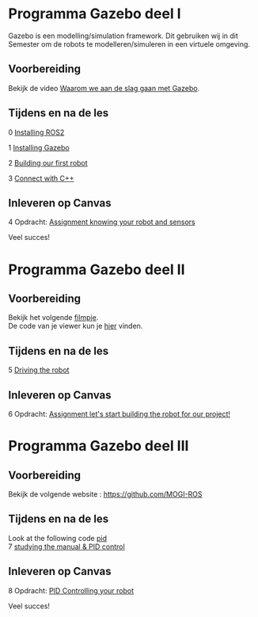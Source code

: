 # Programma Gazebo deel I
Gazebo is een modelling/simulation framework. Dit gebruiken wij in dit Semester om de robots te modelleren/simuleren in een virtuele omgeving. 

## Voorbereiding
Bekijk de video [Waarom we aan de slag gaan met Gazebo](https://www.youtube.com/watch?v=cgZElRSVHXY).  

## Tijdens en na de les

0 [Installing ROS2](0_Installing_ROS.md)

1 [Installing Gazebo](./1_Installing_gazebo.md)

2 [Building our first robot](./2_Building_our_first_robot.md)

3 [Connect with C++](./3_Connect_with_c.md)

## Inleveren op Canvas

4 Opdracht: [Assignment knowing your robot and sensors](./4_Assignment_knowing_your_robot_and_sensors.md)


Veel succes!

# Programma Gazebo deel II

## Voorbereiding
Bekijk het volgende [filmpje](https://www.youtube.com/watch?v=pY0vca2wpxo).  
De code van je viewer kun je [hier](./files/sdf_viewer.py) vinden.

## Tijdens en na de les

5 [Driving the robot](./5_Driving_the_robot.md)


## Inleveren op Canvas

6 Opdracht: [Assignment let's start building the robot for our project!](./6_Assignment_start_with_the_real_one.md)

# Programma Gazebo deel III

## Voorbereiding
Bekijk de volgende website : https://github.com/MOGI-ROS

## Tijdens en na de les

Look at the following code [pid](../../software/algoritmen_en_datastructuren/files/pid.md)  
7 [studying the manual & PID control](./7_Assignment_study_MOGI-ROS_manual.md)

## Inleveren op Canvas

8 Opdracht: [PID Controlling your robot](./7_Assignment_study_MOGI-ROS_manual.md)

Veel succes!
